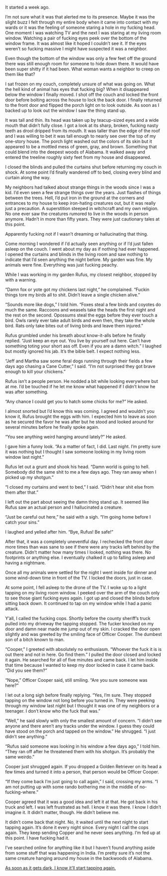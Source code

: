 It started a week ago.

I’m not sure what it was that alerted me to its presence. Maybe it was the slight buzz I felt through my entire body when it came into contact with my wards or it was the feeling of someone staring a hole in my fucking head. One moment I was watching TV and the next I was staring at my living room window. Watching a pair of fucking eyes peek over the bottom of the window frame. It was almost like it hoped I couldn’t see it. If the eyes weren’t so fucking massive I might have suspected it was a neighbor.

Even though the bottom of the window was only a few feet off the ground there was still enough room for someone to hide down there. It would have been super shitty if it had been. What woman wants a neighbor to creep on them like that?

I sat frozen on my couch, completely unsure of what was going on. What the hell kind of animal has eyes that fucking big? When it disappeared below the window I finally moved. I shot off the couch and locked the front door before bolting across the house to lock the back door. I finally returned to the front door and flipped the porch light on to look outside. As soon as I backed up to look out the window I saw the thing stand up.

It was tall and thin. Its head was taken up by teacup-sized eyes and a wide mouth that didn’t fully close. I got a look at its sharp, broken, fucking nasty teeth as drool dripped from its mouth. It was taller than the edge of the roof and I was willing to bet it was tall enough to nearly see over the top of my one-story house. The porch light washed out the colors of its skin but it appeared to be a mottled mess of green, gray, and brown. Something that could blend into the deepest woods of Alabama. It walked away and entered the treeline roughly sixty feet from my house and disappeared.

I closed the blinds and pulled the curtains shut before returning my couch in shock. At some point I’d finally wandered off to bed, closing every blind and curtain along the way.

My neighbors had talked about strange things in the woods since I was a kid. I’d even seen a few strange things over the years. Just flashes of things between the trees. Hell, I’d put iron in the ground at the corners and entrances to my house to keep iron-hating creatures out, but it was really just a precaution. A superstition steeped in witchcraft and my own religion. No one ever saw the creatures rumored to live in the woods in person anymore. Hadn’t in more than fifty years. They were just cautionary tales at this point.

Apparently fucking not if I wasn’t dreaming or hallucinating that thing.

Come morning I wondered if I’d actually seen anything or if I’d just fallen asleep on the couch. I went about my day as if nothing had ever happened. I opened the curtains and blinds in the living room and saw nothing to indicate that I’d seen anything the night before. My garden was fine. My animals were fine. Everything was just fucking peachy.

While I was working in my garden Rufus, my closest neighbor, stopped by with a warning.

“Damn fox or yote got my chickens last night,” he complained. “Fuckin things tore my birds all to shit. Didn’t leave a single chicken alive.”

“Sounds more like dogs,” I told him. “Foxes steal a few birds and coyotes do much the same. Raccoons and weasels take the heads the first night and the rest on the second. Opossums steal the eggs before they ever touch a bird. Owls rarely ever take adult birds and even then, they take the whole bird. Rats only take bites out of living birds and leave them injured.”

Rufus grumbled under his breath about know-it-alls before he finally replied. “Just keep an eye out. You live by yourself out here. Can’t have something toting your short ass off. Even if you are a damn witch.” I laughed but mostly ignored his jab. It’s the bible belt. I expect nothing less.

“Jeff and Martha saw some feral dogs running through their fields a few days ago chasing a Cane Cutter,” I said. “I’m not surprised they got brave enough to kill your chickens.”

Rufus isn’t a people person. He nodded a bit while looking everywhere but at me. I’d be touched if he let me know what happened if I didn’t know he was after something.

“Any chance I could get you to hatch some chicks for me?” He asked.

I almost snorted but I’d know this was coming. I agreed and wouldn’t you know it, Rufus brought the eggs with him. I expected him to leave as soon as he secured the favor he was after but he stood and looked around for several minutes before he finally spoke again.

“You see anything weird hanging around lately?” He asked.

I gave him a funny look. “As a matter of fact, I did. Last night. I’m pretty sure it was nothing but I thought I saw someone looking in my living room window last night.”

Rufus let out a grunt and shook his head. “Damn world is going to hell. Somebody did the same shit to me a few days ago. They ran away when I picked up my shotgun.”

“I closed my curtains and went to bed,” I said. “Didn’t hear shit else from them after that.”

I left out the part about seeing the damn thing stand up. It seemed like Rufus saw an actual person and I hallucinated a creature.

“Just be careful out here,” he said with a sigh. “I’m going home before I catch your sins.”

I laughed and yelled after him. “Bye, Rufus! Be safe!”

After that, it was a completely uneventful day. I rechecked the front door more times than was sane to see if there were any tracks left behind by the creature. Didn’t matter how many times I looked, nothing was there. No footprints or anything else. I eventually chalked it up to falling asleep and having a nightmare.

Once all my animals were settled for the night I went inside for dinner and some wind-down time in front of the TV. I locked the doors, just in case.

At some point, I fell asleep to the drone of the TV. I woke up to a light tapping on my living room window. I peeked over the arm of the couch only to see those giant fucking eyes again. I got up and closed the blinds before sitting back down. It continued to tap on my window while I had a panic attack.

Y’all, I called the fucking cops. Shortly before the county sheriff’s truck pulled into my driveway the tapping stopped. The fucker knocked on my door and damn near made me jump out of my skin. I cracked the door open slightly and was greeted by the smiling face of Officer Cooper. The dumbest son of a bitch known to man.

“Cooper,” I greeted with absolutely no enthusiasm. “Whoever the fuck it is is out there and not in here. Go find them.” I pulled the door closed and locked it again. He searched for all of five minutes and came back. I let him inside that time because I wanted to keep my door locked in case it came back. “Did you see them?”

“Nope,” Officer Cooper said, still smiling. “Are you sure someone was here?”

I let out a long sigh before finally replying. “Yes, I’m sure. They stopped tapping on the window not long before you turned in. They were peeking through my window last night but I thought it was one of my neighbors or a teenager. I don’t know who the fuck that was.”

“Well,” he said slowly with only the smallest amount of concern. “I didn’t see anyone and there aren’t any tracks under the window. I guess they could have stood on the porch and tapped on the window.” He shrugged. “I just didn’t see anything.”

“Rufus said someone was looking in his window a few days ago,” I told him. “They ran off after he threatened them with his shotgun. It’s probably the same weirdo.”

Cooper just shrugged again. If you dropped a Golden Retriever on its head a few times and turned it into a person, that person would be Officer Cooper.

“If they come back I’m just going to call again,” I said, crossing my arms. “I am not putting up with some rando bothering me in the middle of no-fucking-where.”

Cooper agreed that it was a good idea and left it at that. He got back in his truck and left. I was left frustrated as hell. I know it was there. I know I didn’t imagine it. It didn’t matter, though. He didn’t believe me.

It didn’t come back that night. No, it waited until the next night to start tapping again. It’s done it every night since. Every night I call the cops again. They keep sending Copper and he never sees anything. I’m fed up at this point. I have fucking had it.

I’ve searched online for anything like it but I haven’t found anything aside from some stuff that was happening in India. I’m pretty sure it’s not the same creature hanging around my house in the backwoods of Alabama.

[As soon as it gets dark, I know it’ll start tapping again.](https://www.reddit.com/r/nosleep/comments/vgbj4z/something_keeps_looking_in_my_window_at_night/)